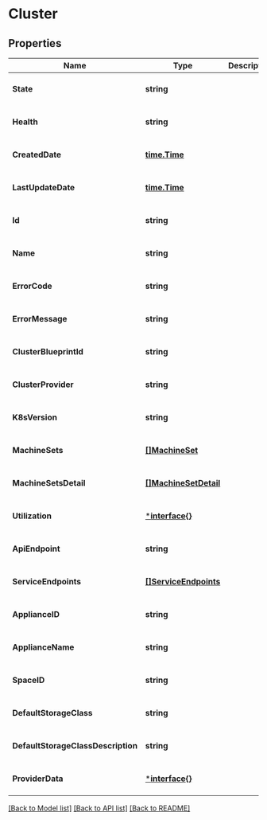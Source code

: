# Cluster

## Properties
Name | Type | Description | Notes
------------ | ------------- | ------------- | -------------
**State** | **string** |  | [optional] [default to null]
**Health** | **string** |  | [optional] [default to null]
**CreatedDate** | [**time.Time**](time.Time.md) |  | [optional] [default to null]
**LastUpdateDate** | [**time.Time**](time.Time.md) |  | [optional] [default to null]
**Id** | **string** |  | [optional] [default to null]
**Name** | **string** |  | [optional] [default to null]
**ErrorCode** | **string** |  | [optional] [default to null]
**ErrorMessage** | **string** |  | [optional] [default to null]
**ClusterBlueprintId** | **string** |  | [optional] [default to null]
**ClusterProvider** | **string** |  | [optional] [default to null]
**K8sVersion** | **string** |  | [optional] [default to null]
**MachineSets** | [**[]MachineSet**](MachineSet.md) |  | [optional] [default to null]
**MachineSetsDetail** | [**[]MachineSetDetail**](MachineSetDetail.md) |  | [optional] [default to null]
**Utilization** | [***interface{}**](interface{}.md) |  | [optional] [default to null]
**ApiEndpoint** | **string** |  | [optional] [default to null]
**ServiceEndpoints** | [**[]ServiceEndpoints**](ServiceEndpoints.md) |  | [optional] [default to null]
**ApplianceID** | **string** |  | [optional] [default to null]
**ApplianceName** | **string** |  | [optional] [default to null]
**SpaceID** | **string** |  | [optional] [default to null]
**DefaultStorageClass** | **string** |  | [optional] [default to null]
**DefaultStorageClassDescription** | **string** |  | [optional] [default to null]
**ProviderData** | [***interface{}**](interface{}.md) |  | [optional] [default to null]

[[Back to Model list]](../README.md#documentation-for-models) [[Back to API list]](../README.md#documentation-for-api-endpoints) [[Back to README]](../README.md)

